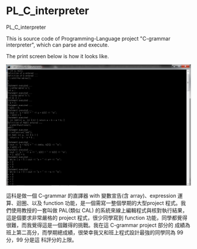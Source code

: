 # PL_C_interpreter
PL_C_interpreter

This is source code of Programming-Language project "C-grammar interpreter", which can parse and execute.

The print screen below is how it looks like.

![image](https://github.com/waynelin8804/PL_C_interpreter/blob/main/printscreen.png)

這科是做一個 C-grammar 的直譯器 with 變數宣告(含 array)、expression 運算、迴圈、以及
function 功能，是一個需寫一整個學期的大型project 程式。我們使用教授的一套叫做 PAL(類似
CAL) 的系統來線上編輯程式與核對執行結果，這是個要求非常嚴格的 project 程式，很少同學寫到
function 功能，同學都覺得很難，而我覺得這是一個難得的挑戰。我在這 C-grammar project 部分的
成績為班上第二高分，而學期總成績，很榮幸我又和班上程式設計最強的同學同為 99 分，99 分是這
科評分的上限。
